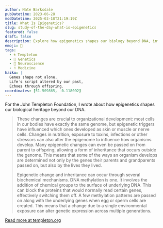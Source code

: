 ```yaml
---
author: Nate Barksdale
pubDatetime: 2023-06-28
modDatetime: 2025-03-18T21:19:19Z
title: What Is Epigenetics?
slug: study-of-the-day-what-is-epigenetics
featured: false
draft: false
description: Explore how epigenetics shapes our biology beyond DNA, influencing traits across generations through mechanisms like DNA methylation.
emoji: 🧬
tags:
  - 🌀 Templeton
  - 🧬 Genetics
  - 🧠 Neuroscience
  - ⚕️ Medicine
haiku: |
  Genes shape not alone,  
  Life's script altered by our past,  
  Echoes through offspring.
coordinates: [51.509865, -0.118092]
---
```


For the John Templeton Foundation, I wrote about how epigenetics shapes our biological heritage beyond our DNA.

> These changes are crucial to organizational development: most cells in our bodies have exactly the same genome, but epigenetic triggers have influenced which ones developed as skin or muscle or nerve cells. Changes in nutrition, exposure to toxins, infections or other stressors can also alter the epigenome to influence how organisms develop. Many epigenetic changes can even be passed on from parent to offspring, allowing a form of inheritance that occurs outside the genome. This means that some of the ways an organism develops are determined not only by the genes their parents and grandparents passed on, but also by the lives they lived.
>
> Epigenetic change and inheritance can occur through several biochemical mechanisms. DNA methylation is one. It involves the addition of chemical groups to the surface of underlying DNA. This can block the proteins that would normally read certain genes, effectively switching them off. A few methylation patterns are passed on along with the underlying genes when egg or sperm cells are created. This means that a change due to a single environmental exposure can alter genetic expression across multiple generations.

[Read more at templeton.org](https://www.templeton.org/news/what-is-epigenetics)
